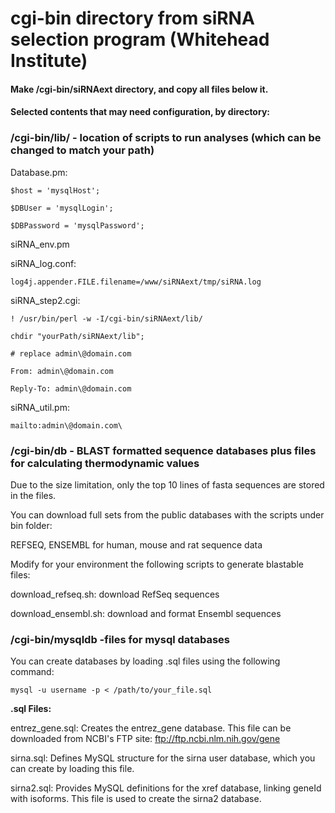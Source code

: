 # cgi-bin directory from siRNA selection program (Whitehead Institute)

#### Make /cgi-bin/siRNAext directory, and copy all files below it. 

#### Selected contents that may need configuration, by directory:

### /cgi-bin/lib/ - location of scripts to run analyses (which can be changed to match your path)


Database.pm:

	$host = 'mysqlHost';
	
	$DBUser = 'mysqlLogin';
	
	$DBPassword = 'mysqlPassword';

siRNA_env.pm
	

siRNA_log.conf:

	log4j.appender.FILE.filename=/www/siRNAext/tmp/siRNA.log

siRNA_step2.cgi:

	! /usr/bin/perl -w -I/cgi-bin/siRNAext/lib/

	chdir "yourPath/siRNAext/lib";
	
	# replace admin\@domain.com

	From: admin\@domain.com
	
	Reply-To: admin\@domain.com
	
siRNA_util.pm:

	mailto:admin\@domain.com\
	
	
### /cgi-bin/db  - BLAST formatted sequence databases plus files for calculating thermodynamic values


Due to the size limitation, only the top 10 lines of fasta sequences are stored in the files.

You can download full sets from the public databases with the scripts under bin folder:

  REFSEQ,  ENSEMBL for human, mouse and rat sequence data

  Modify for your environment the following scripts to generate blastable files:

  download_refseq.sh: download RefSeq sequences

  download_ensembl.sh: download and format Ensembl sequences
  


### /cgi-bin/mysqldb -files for mysql databases

You can create databases by loading .sql files using the following command:

	mysql -u username -p < /path/to/your_file.sql
 
**.sql Files:**

entrez_gene.sql: Creates the entrez_gene database. This file can be downloaded from NCBI's FTP site: ftp://ftp.ncbi.nlm.nih.gov/gene

sirna.sql: Defines MySQL structure for the sirna user database, which you can create by loading this file.

sirna2.sql: Provides MySQL definitions for the xref database, linking geneId with isoforms. This file is used to create the sirna2 database.
